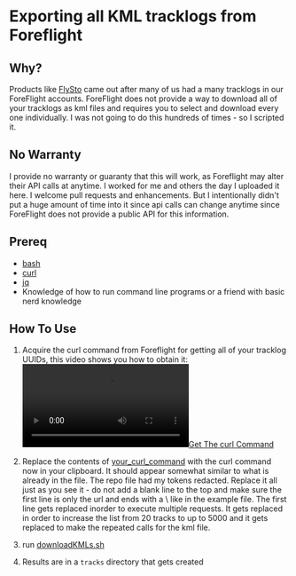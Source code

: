 # Exporting all KML tracklogs from Foreflight

## Why?
Products like [FlySto](https://www.flysto.net/logs?aircraft=cdzzw2) came out after many of us had a many tracklogs in our ForeFlight accounts. ForeFlight does not provide a way to download all of your tracklogs as kml files and requires you to select and download every one individually. I was not going to do this hundreds of times - so I scripted it.

## No Warranty
I provide no warranty or guaranty that this will work, as Foreflight may alter their API calls at anytime. I worked for me and others the day I uploaded it here. I welcome pull requests and enhancements. But I intentionally didn't put a huge amount of time into it since api calls can change anytime since ForeFlight does not provide a public API for this information.

## Prereq
- [bash](https://en.wikipedia.org/wiki/Bash_(Unix_shell))
- [curl](https://curl.se/)
- [jq](https://github.com/jqlang/jq/wiki/Installation) 
- Knowledge of how to run command line programs or a friend with basic nerd knowledge

## How To Use

1. Acquire the curl command from Foreflight for getting all of your tracklog UUIDs, this video shows you how to obtain it:  [![Get The curl Command](images%2Fget_curl_command.mp4)](images%2Fget_curl_command.mp4)
   
2. Replace the contents of [your_curl_command](your_curl_command) with the curl command now in your clipboard. It should appear somewhat similar to what is already in the file. The repo file had my tokens redacted. Replace it all just as you see it - do not add a blank line to the top and make sure the first line is only the url and ends with a \ like in the example file. The first line gets replaced inorder to execute multiple requests. It gets replaced in order to increase the list from 20 tracks to up to 5000 and it gets replaced to make the repeated calls for the kml file.

3. run [downloadKMLs.sh](downloadKMLs.sh)
4. Results are in a `tracks` directory that gets created

